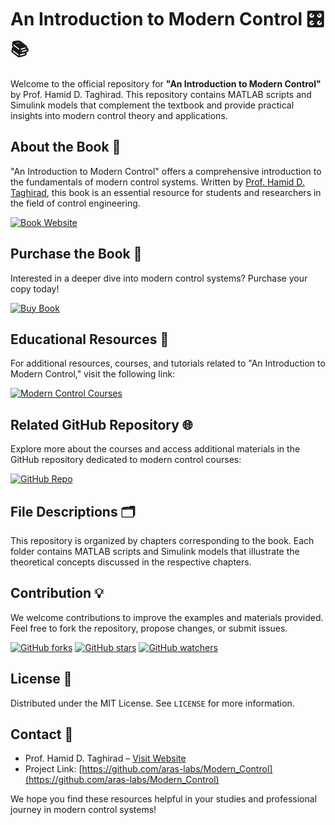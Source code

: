 # An Introduction to Modern Control 🎛️📚

Welcome to the official repository for **"An Introduction to Modern Control"** by Prof. Hamid D. Taghirad. This repository contains MATLAB scripts and Simulink models that complement the textbook and provide practical insights into modern control theory and applications.

## About the Book 📖

"An Introduction to Modern Control" offers a comprehensive introduction to the fundamentals of modern control systems. Written by [Prof. Hamid D. Taghirad](https://aras.kntu.ac.ir/taghirad/), this book is an essential resource for students and researchers in the field of control engineering.

[![Book Website](https://img.shields.io/badge/Book_Website-Visit-blue?style=for-the-badge&logo=bookstack)](https://aras.kntu.ac.ir/publications/modern-control-book/)

## Purchase the Book 🛒

Interested in a deeper dive into modern control systems? Purchase your copy today!

[![Buy Book](https://img.shields.io/badge/Buy_Book-Fidibo-red?style=for-the-badge&logo=amazon)](https://fidibo.com/book/81695-%DA%A9%D8%AA%D8%A7%D8%A8-%D9%85%D9%82%D8%AF%D9%85%D9%87-%D8%A7%DB%8C-%D8%A8%D8%B1-%DA%A9%D9%86%D8%AA%D8%B1%D9%84-%D9%85%D8%AF%D8%B1%D9%86)

## Educational Resources 🏫

For additional resources, courses, and tutorials related to "An Introduction to Modern Control," visit the following link:

[![Modern Control Courses](https://img.shields.io/badge/Modern_Control_Courses-Visit-green?style=for-the-badge&logo=github)](https://aras.kntu.ac.ir/modern-control/)

## Related GitHub Repository 🌐

Explore more about the courses and access additional materials in the GitHub repository dedicated to modern control courses:

[![GitHub Repo](https://img.shields.io/badge/GitHub_Repo-ModernControl2024W-brightgreen?style=for-the-badge&logo=github)](https://github.com/MJAHMADEE/ModernControl2024W)

## File Descriptions 🗂️

This repository is organized by chapters corresponding to the book. Each folder contains MATLAB scripts and Simulink models that illustrate the theoretical concepts discussed in the respective chapters.

## Contribution 💡

We welcome contributions to improve the examples and materials provided. Feel free to fork the repository, propose changes, or submit issues.

[![GitHub forks](https://img.shields.io/github/forks/aras-labs/Modern_Control?style=social&label=Fork)](https://github.com/aras-labs/Modern_Control/fork)
[![GitHub stars](https://img.shields.io/github/stars/aras-labs/Modern_Control?style=social&label=Stars)](https://github.com/aras-labs/Modern_Control/stargazers)
[![GitHub watchers](https://img.shields.io/github/watchers/aras-labs/Modern_Control?style=social&label=Watch)](https://github.com/aras-labs/Modern_Control/watchers)

## License 📜

Distributed under the MIT License. See `LICENSE` for more information.

## Contact 📧

- Prof. Hamid D. Taghirad – [Visit Website](https://aras.kntu.ac.ir/taghirad/)
- Project Link: [https://github.com/aras-labs/Modern_Control](https://github.com/aras-labs/Modern_Control)

We hope you find these resources helpful in your studies and professional journey in modern control systems!
